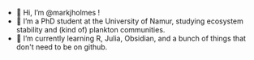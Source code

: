 - 👋 Hi, I’m @markjholmes !
- 👀 I’m a PhD student at the University of Namur, studying ecosystem stability and (kind of) plankton communities.
- 🌱 I’m currently learning R, Julia, Obsidian, and a bunch of things that don't need to be on github.

<!---
markjholmes/markjholmes is a ✨ special ✨ repository because its `README.md` (this file) appears on your GitHub profile.
You can click the Preview link to take a look at your changes.
--->
